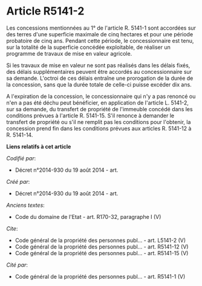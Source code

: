 # Article R5141-2

Les concessions mentionnées au 1° de l'article R. 5141-1 sont accordées sur des terres d'une superficie maximale de cinq
hectares et pour une période probatoire de cinq ans. Pendant cette période, le concessionnaire est tenu, sur la totalité de
la superficie concédée exploitable, de réaliser un programme de travaux de mise en valeur agricole.

Si les travaux de mise en valeur ne sont pas réalisés dans les délais fixés, des délais supplémentaires peuvent être accordés
au concessionnaire sur sa demande. L'octroi de ces délais entraîne une prorogation de la durée de la concession, sans que la
durée totale de celle-ci puisse excéder dix ans.

A l'expiration de la concession, le concessionnaire qui n'y a pas renoncé ou n'en a pas été déchu peut bénéficier, en
application de l'article L. 5141-2, sur sa demande, du transfert de propriété de l'immeuble concédé dans les conditions
prévues à l'article R. 5141-15. S'il renonce à demander le transfert de propriété ou s'il ne remplit pas les conditions pour
l'obtenir, la concession prend fin dans les conditions prévues aux articles R. 5141-12 à R. 5141-14.

**Liens relatifs à cet article**

_Codifié par_:

  - Décret n°2014-930 du 19 août 2014 - art.

_Créé par_:

  - Décret n°2014-930 du 19 août 2014 - art.

_Anciens textes_:

  - Code du domaine de l'Etat - art. R170-32, paragraphe I (V)

_Cite_:

  - Code général de la propriété des personnes publ... - art. L5141-2 (V)
  - Code général de la propriété des personnes publ... - art. R5141-12 (V)
  - Code général de la propriété des personnes publ... - art. R5141-15 (V)

_Cité par_:

  - Code général de la propriété des personnes publ... - art. R5141-1 (V)

